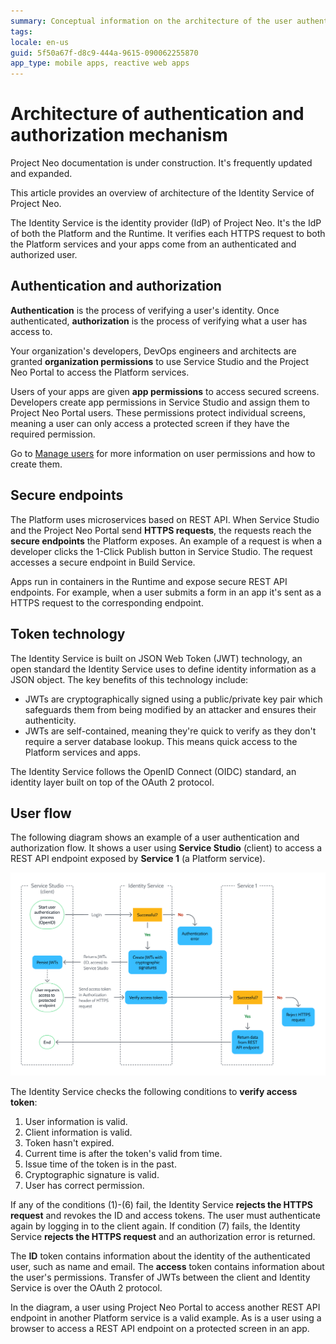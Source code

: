 ```yaml
---
summary: Conceptual information on the architecture of the user authentication and authorization flow of the Identity Service of Project Neo. 
tags: 
locale: en-us
guid: 5f50a67f-d8c9-444a-9615-090062255870
app_type: mobile apps, reactive web apps
---
```


# Architecture of authentication and authorization mechanism

<div class="info" markdown="1">

Project Neo documentation is under construction. It's frequently updated and expanded.

</div>

This article provides an overview of architecture of the Identity Service of Project Neo.

The Identity Service is the identity provider (IdP) of Project Neo. It's the IdP of both the Platform and the Runtime. It verifies each HTTPS request to both the Platform services and your apps come from an authenticated and authorized user. 

## Authentication and authorization

**Authentication** is the process of verifying a user's identity. Once authenticated, **authorization** is the process of verifying what a user has access to. 

Your organization's developers, DevOps engineers and architects are granted **organization permissions** to use Service Studio and the Project Neo Portal to access the Platform services.

Users of your apps are given **app permissions** to access secured screens. Developers create app permissions in Service Studio and assign them to Project Neo Portal users. These permissions protect individual screens, meaning a user can only access a protected screen if they have the required permission.

Go to [Manage users](../configuration-management/manage-users.md) for more information on user permissions and how to create them.

## Secure endpoints

The Platform uses microservices based on REST API. When Service Studio and the Project Neo Portal send **HTTPS requests**, the requests reach the **secure endpoints** the Platform exposes. An example of a request is when a developer clicks the 1-Click Publish button in Service Studio. The request accesses a secure endpoint in Build Service.

Apps run in containers in the Runtime and expose secure REST API endpoints. For example, when a user submits a form in an app it's sent as a HTTPS request to the corresponding endpoint.

## Token technology

The Identity Service is built on JSON Web Token (JWT) technology, an open standard the Identity Service uses to define identity information as a JSON object. The key benefits of this technology include: 

* JWTs are cryptographically signed using a public/private key pair which safeguards them from being modified by an attacker and ensures their authenticity.
* JWTs are self-contained, meaning they're quick to verify as they don't require a server database lookup. This means quick access to the Platform services and apps.

The Identity Service follows the OpenID Connect (OIDC) standard, an identity layer built on top of the OAuth 2 protocol.

## User flow

The following diagram shows an example of a user authentication and authorization flow. It shows a user using **Service Studio** (client) to access a REST API endpoint exposed by **Service 1** (a Platform service).

![Identity flow](images/identity-flow-with-authorization-diag.png)

The Identity Service checks the following conditions to **verify access token**:

1. User information is valid.
1. Client information is valid.
1. Token hasn't expired.
1. Current time is after the token's valid from time.
1. Issue time of the token is in the past.
1. Cryptographic signature is valid.
1. User has correct permission.

If any of the conditions (1)-(6) fail, the Identity Service **rejects the HTTPS request** and revokes the ID and access tokens. The user must authenticate again by logging in to the client again. If condition (7) fails, the Identity Service **rejects the HTTPS request** and an authorization error is returned.

The **ID** token contains information about the identity of the authenticated user, such as name and email. The **access** token contains information about the user's permissions. Transfer of JWTs between the client and Identity Service is over the OAuth 2 protocol.

In the diagram, a user using Project Neo Portal to access another REST API endpoint in another Platform service is a valid example. As is a user using a browser to access a REST API endpoint on a protected screen in an app.
